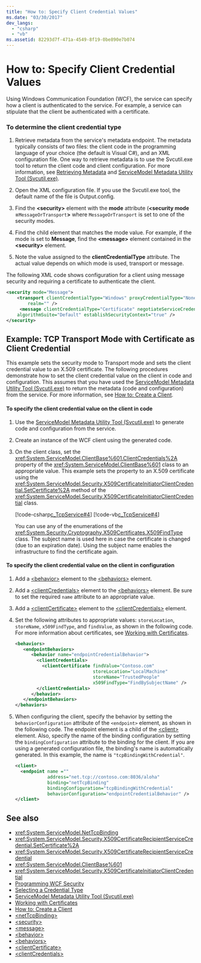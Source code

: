 ```yaml
---
title: "How to: Specify Client Credential Values"
ms.date: "03/30/2017"
dev_langs: 
  - "csharp"
  - "vb"
ms.assetid: 82293d7f-471a-4549-8f19-0be890e7b074
---
```

# How to: Specify Client Credential Values
Using Windows Communication Foundation (WCF), the service can specify how a client is authenticated to the service. For example, a service can stipulate that the client be authenticated with a certificate.  
  
### To determine the client credential type  
  
1.  Retrieve metadata from the service's metadata endpoint. The metadata typically consists of two files: the client code in the programming language of your choice (the default is Visual C#), and an XML configuration file. One way to retrieve metadata is to use the Svcutil.exe tool to return the client code and client configuration. For more information, see [Retrieving Metadata](../../../docs/framework/wcf/feature-details/retrieving-metadata.md) and [ServiceModel Metadata Utility Tool (Svcutil.exe)](../../../docs/framework/wcf/servicemodel-metadata-utility-tool-svcutil-exe.md).  
  
2.  Open the XML configuration file. If you use the Svcutil.exe tool, the default name of the file is Output.config.  
  
3.  Find the **\<security>** element with the **mode** attribute (**<security mode =**`MessageOrTransport`**>** where `MessageOrTransport` is set to one of the security modes.  
  
4.  Find the child element that matches the mode value. For example, if the mode is set to **Message**, find the **\<message>** element contained in the **\<security>** element.  
  
5.  Note the value assigned to the **clientCredentialType** attribute. The actual value depends on which mode is used, transport or message.  
  
 The following XML code shows configuration for a client using message security and requiring a certificate to authenticate the client.  
  
```xml  
<security mode="Message">  
    <transport clientCredentialType="Windows" proxyCredentialType="None"  
        realm="" />  
     <message clientCredentialType="Certificate" negotiateServiceCredential="true"  
    algorithmSuite="Default" establishSecurityContext="true" />  
</security>  
```  
  
## Example: TCP Transport Mode with Certificate as Client Credential  
 This example sets the security mode to Transport mode and sets the client credential value to an X.509 certificate. The following procedures demonstrate how to set the client credential value on the client in code and configuration. This assumes that you have used the [ServiceModel Metadata Utility Tool (Svcutil.exe)](../../../docs/framework/wcf/servicemodel-metadata-utility-tool-svcutil-exe.md) to return the metadata (code and configuration) from the service. For more information, see [How to: Create a Client](../../../docs/framework/wcf/how-to-create-a-wcf-client.md).  
  
#### To specify the client credential value on the client in code  
  
1.  Use the [ServiceModel Metadata Utility Tool (Svcutil.exe)](../../../docs/framework/wcf/servicemodel-metadata-utility-tool-svcutil-exe.md) to generate code and configuration from the service.  
  
2.  Create an instance of the WCF client using the generated code.  
  
3.  On the client class, set the <xref:System.ServiceModel.ClientBase%601.ClientCredentials%2A> property of the <xref:System.ServiceModel.ClientBase%601> class to an appropriate value. This example sets the property to an X.509 certificate using the <xref:System.ServiceModel.Security.X509CertificateInitiatorClientCredential.SetCertificate%2A> method of the <xref:System.ServiceModel.Security.X509CertificateInitiatorClientCredential> class.  
  
     [!code-csharp[c_TcpService#4](../../../samples/snippets/csharp/VS_Snippets_CFX/c_tcpservice/cs/source.cs#4)]
     [!code-vb[c_TcpService#4](../../../samples/snippets/visualbasic/VS_Snippets_CFX/c_tcpservice/vb/source.vb#4)]  
  
     You can use any of the enumerations of the <xref:System.Security.Cryptography.X509Certificates.X509FindType> class. The subject name is used here in case the certificate is changed (due to an expiration date). Using the subject name enables the infrastructure to find the certificate again.  
  
#### To specify the client credential value on the client in configuration  
  
1.  Add a [\<behavior>](../../../docs/framework/configure-apps/file-schema/wcf/behavior-of-endpointbehaviors.md) element to the [\<behaviors>](../../../docs/framework/configure-apps/file-schema/wcf/behaviors.md) element.  
  
2.  Add a [\<clientCredentials>](../../../docs/framework/configure-apps/file-schema/wcf/clientcredentials.md) element to the [\<behaviors>](../../../docs/framework/configure-apps/file-schema/wcf/behaviors.md) element. Be sure to set the required `name` attribute to an appropriate value.  
  
3.  Add a [\<clientCertificate>](../../../docs/framework/configure-apps/file-schema/wcf/clientcertificate-of-servicecredentials.md) element to the [\<clientCredentials>](../../../docs/framework/configure-apps/file-schema/wcf/clientcredentials.md) element.  
  
4.  Set the following attributes to appropriate values: `storeLocation`, `storeName`, `x509FindType`, and `findValue`, as shown in the following code. For more information about certificates, see [Working with Certificates](../../../docs/framework/wcf/feature-details/working-with-certificates.md).  
  
    ```xml  
    <behaviors>  
       <endpointBehaviors>  
          <behavior name="endpointCredentialBehavior">  
            <clientCredentials>  
              <clientCertificate findValue="Contoso.com"   
                                 storeLocation="LocalMachine"  
                                 storeName="TrustedPeople"  
                                 x509FindType="FindBySubjectName" />  
            </clientCredentials>  
          </behavior>  
       </endpointBehaviors>  
    </behaviors>  
    ```  
  
5.  When configuring the client, specify the behavior by setting the `behaviorConfiguration` attribute of the `<endpoint>` element, as shown in the following code. The endpoint element is a child of the [\<client>](../../../docs/framework/configure-apps/file-schema/wcf/client.md) element. Also, specify the name of the binding configuration by setting the `bindingConfiguration` attribute to the binding for the client. If you are using a generated configuration file, the binding's name is automatically generated. In this example, the name is `"tcpBindingWithCredential"`.  
  
    ```xml  
    <client>  
      <endpoint name =""  
                address="net.tcp://contoso.com:8036/aloha"  
                binding="netTcpBinding"  
                bindingConfiguration="tcpBindingWithCredential"  
                behaviorConfiguration="endpointCredentialBehavior" />  
    </client>  
    ```  
  
## See also
- <xref:System.ServiceModel.NetTcpBinding>
- <xref:System.ServiceModel.Security.X509CertificateRecipientServiceCredential.SetCertificate%2A>
- <xref:System.ServiceModel.Security.X509CertificateRecipientServiceCredential>
- <xref:System.ServiceModel.ClientBase%601>
- <xref:System.ServiceModel.Security.X509CertificateInitiatorClientCredential>
- [Programming WCF Security](../../../docs/framework/wcf/feature-details/programming-wcf-security.md)
- [Selecting a Credential Type](../../../docs/framework/wcf/feature-details/selecting-a-credential-type.md)
- [ServiceModel Metadata Utility Tool (Svcutil.exe)](../../../docs/framework/wcf/servicemodel-metadata-utility-tool-svcutil-exe.md)
- [Working with Certificates](../../../docs/framework/wcf/feature-details/working-with-certificates.md)
- [How to: Create a Client](../../../docs/framework/wcf/how-to-create-a-wcf-client.md)
- [\<netTcpBinding>](../../../docs/framework/configure-apps/file-schema/wcf/nettcpbinding.md)
- [\<security>](../../../docs/framework/configure-apps/file-schema/wcf/security-of-nettcpbinding.md)
- [\<message>](../../../docs/framework/configure-apps/file-schema/wcf/message-element-of-nettcpbinding.md)
- [\<behavior>](../../../docs/framework/configure-apps/file-schema/wcf/behavior-of-endpointbehaviors.md)
- [\<behaviors>](../../../docs/framework/configure-apps/file-schema/wcf/behaviors.md)
- [\<clientCertificate>](../../../docs/framework/configure-apps/file-schema/wcf/clientcertificate-of-servicecredentials.md)
- [\<clientCredentials>](../../../docs/framework/configure-apps/file-schema/wcf/clientcredentials.md)

